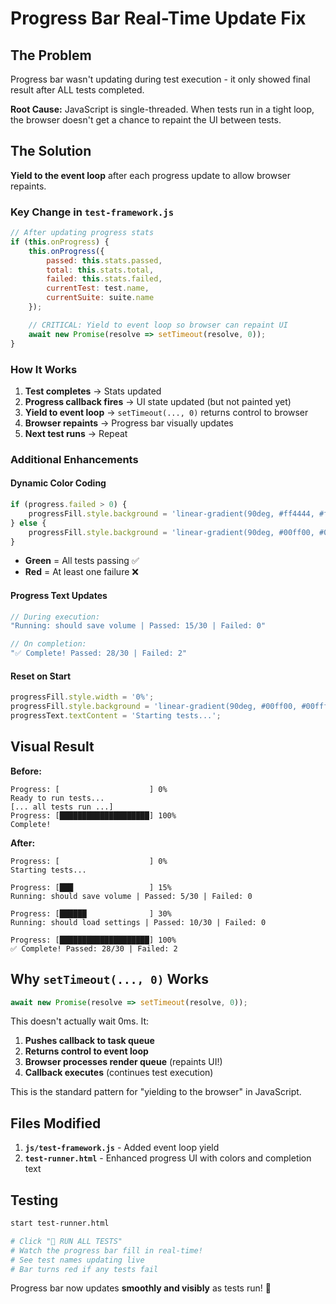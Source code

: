 # Progress Bar Real-Time Update Fix

## The Problem

Progress bar wasn't updating during test execution - it only showed final result after ALL tests completed.

**Root Cause:** JavaScript is single-threaded. When tests run in a tight loop, the browser doesn't get a chance to repaint the UI between tests.

## The Solution

**Yield to the event loop** after each progress update to allow browser repaints.

### Key Change in `test-framework.js`

```javascript
// After updating progress stats
if (this.onProgress) {
    this.onProgress({
        passed: this.stats.passed,
        total: this.stats.total,
        failed: this.stats.failed,
        currentTest: test.name,
        currentSuite: suite.name
    });

    // CRITICAL: Yield to event loop so browser can repaint UI
    await new Promise(resolve => setTimeout(resolve, 0));
}
```

### How It Works

1. **Test completes** → Stats updated
2. **Progress callback fires** → UI state updated (but not painted yet)
3. **Yield to event loop** → `setTimeout(..., 0)` returns control to browser
4. **Browser repaints** → Progress bar visually updates
5. **Next test runs** → Repeat

### Additional Enhancements

#### Dynamic Color Coding
```javascript
if (progress.failed > 0) {
    progressFill.style.background = 'linear-gradient(90deg, #ff4444, #ff8844)';
} else {
    progressFill.style.background = 'linear-gradient(90deg, #00ff00, #00ffff)';
}
```

- **Green** = All tests passing ✅
- **Red** = At least one failure ❌

#### Progress Text Updates
```javascript
// During execution:
"Running: should save volume | Passed: 15/30 | Failed: 0"

// On completion:
"✅ Complete! Passed: 28/30 | Failed: 2"
```

#### Reset on Start
```javascript
progressFill.style.width = '0%';
progressFill.style.background = 'linear-gradient(90deg, #00ff00, #00ffff)';
progressText.textContent = 'Starting tests...';
```

## Visual Result

**Before:**
```
Progress: [                    ] 0%
Ready to run tests...
[... all tests run ...]
Progress: [████████████████████] 100%
Complete!
```

**After:**
```
Progress: [                    ] 0%
Starting tests...

Progress: [███                 ] 15%
Running: should save volume | Passed: 5/30 | Failed: 0

Progress: [██████              ] 30%
Running: should load settings | Passed: 10/30 | Failed: 0

Progress: [████████████████████] 100%
✅ Complete! Passed: 28/30 | Failed: 2
```

## Why `setTimeout(..., 0)` Works

```javascript
await new Promise(resolve => setTimeout(resolve, 0));
```

This doesn't actually wait 0ms. It:
1. **Pushes callback to task queue**
2. **Returns control to event loop**
3. **Browser processes render queue** (repaints UI!)
4. **Callback executes** (continues test execution)

This is the standard pattern for "yielding to the browser" in JavaScript.

## Files Modified

1. **`js/test-framework.js`** - Added event loop yield
2. **`test-runner.html`** - Enhanced progress UI with colors and completion text

## Testing

```bash
start test-runner.html

# Click "🚀 RUN ALL TESTS"
# Watch the progress bar fill in real-time!
# See test names updating live
# Bar turns red if any tests fail
```

Progress bar now updates **smoothly and visibly** as tests run! 🎉
